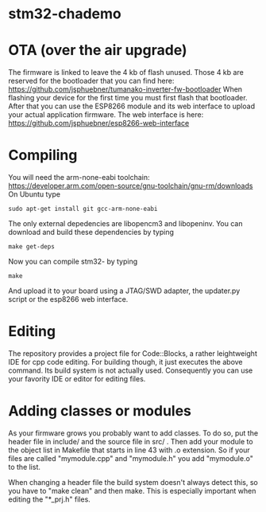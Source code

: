 # stm32-chademo


# OTA (over the air upgrade)
The firmware is linked to leave the 4 kb of flash unused. Those 4 kb are reserved for the bootloader
that you can find here: https://github.com/jsphuebner/tumanako-inverter-fw-bootloader
When flashing your device for the first time you must first flash that bootloader. After that you can
use the ESP8266 module and its web interface to upload your actual application firmware.
The web interface is here: https://github.com/jsphuebner/esp8266-web-interface

# Compiling
You will need the arm-none-eabi toolchain: https://developer.arm.com/open-source/gnu-toolchain/gnu-rm/downloads
On Ubuntu type

`sudo apt-get install git gcc-arm-none-eabi`

The only external depedencies are libopencm3 and libopeninv. You can download and build these dependencies by typing

`make get-deps`

Now you can compile stm32-<yourname> by typing

`make`

And upload it to your board using a JTAG/SWD adapter, the updater.py script or the esp8266 web interface.

# Editing
The repository provides a project file for Code::Blocks, a rather leightweight IDE for cpp code editing.
For building though, it just executes the above command. Its build system is not actually used.
Consequently you can use your favority IDE or editor for editing files.

# Adding classes or modules
As your firmware grows you probably want to add classes. To do so, put the header file in include/ and the 
source file in src/ . Then add your module to the object list in Makefile that starts in line 43 with .o
extension. So if your files are called "mymodule.cpp" and "mymodule.h" you add "mymodule.o" to the list.

When changing a header file the build system doesn't always detect this, so you have to "make clean" and
then make. This is especially important when editing the "*_prj.h" files.
